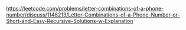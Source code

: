 https://leetcode.com/problems/letter-combinations-of-a-phone-number/discuss/1148213/Letter-Combinations-of-a-Phone-Number-or-Short-and-Easy-Recursive-Solutions-w-Explanation